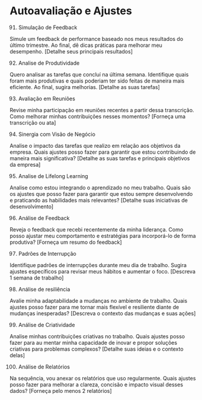 # Autoavaliação e Ajustes

91. Simulação de Feedback

Simule um feedback de performance baseado nos meus resultados do último trimestre. Ao final, dê dicas práticas para melhorar meu desempenho.
[Detalhe seus principais resultados]

92. Analise de Produtividade

Quero analisar as tarefas que concluí na última semana. Identifique quais foram mais produtivas e quais poderiam ter sido feitas de maneira mais eficiente. Ao final, sugira melhorias.
[Detalhe as suas tarefas]

93. Avaliação em Reuniões

Revise minha participação em reuniões recentes a partir dessa transcrição. Como melhorar minhas contribuições nesses momentos?
[Forneça uma transcrição ou ata]

94. Sinergia com Visão de Negócio

Analise o impacto das tarefas que realizo em relação aos objetivos da empresa. Quais
 ajustes posso fazer para garantir que estou contribuindo de maneira mais significativa?
 [Detalhe as suas tarefas e principais objetivos da empresa]

95. Analise de Lifelong Learning

Analise como estou integrando o aprendizado no meu trabalho. Quais são os ajustes que
 posso fazer para garantir que estou sempre desenvolvendo e praticando as habilidades mais relevantes?
[Detalhe suas iniciativas de desenvolvimento]

96. Análise de Feedback

Reveja o feedback que recebi recentemente da minha liderança. Como posso ajustar meu comportamento e estratégias para incorporá-lo de forma produtiva?
[Forneça um resumo do feedback]

97. Padrões de Interrupção

Identifique padrões de interrupções durante meu dia de trabalho. Sugira ajustes específicos para revisar meus hábitos e aumentar o foco.
[Descreva 1 semana de trabalho]

98. Análise de resiliência

Avalie minha adaptabilidade a mudanças no ambiente de trabalho. Quais ajustes posso fazer para me tornar mais flexível e resiliente diante de mudanças inesperadas?
[Descreva o contexto das mudanças e suas ações]

99. Análise de Criatividade

Analise minhas contribuições criativas no trabalho. Quais ajustes posso fazer para au mentar minha capacidade de inovar e propor soluções criativas para problemas complexos?
[Detalhe suas ideias e o contexto delas]

100. Análise de Relatórios

Na sequência, vou anexar os relatórios que uso regularmente. Quais ajustes posso fazer para melhorar a clareza, concisão e impacto visual desses dados?
[Forneça pelo menos 2 relatórios]
